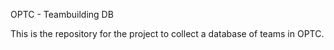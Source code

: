 OPTC - Teambuilding DB

This is the repository for the project to collect a database of 
teams in OPTC.